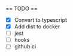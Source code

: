 == TODO ==

- [x] Convert to typescript
- [x] Add dist to docker
- [ ] jest
- [ ] hooks
- [ ] github ci